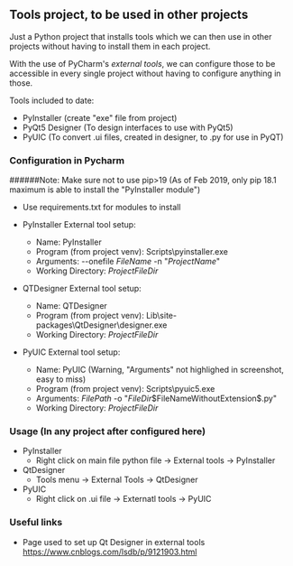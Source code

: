 ## Tools project, to be used in other projects

Just a Python project that installs tools which we can then use in other projects without having to install them in each project.

With the use of PyCharm's _external tools_, we can configure those to be accessible in every single project without having to configure anything in those.

Tools included to date:

 - PyInstaller (create "exe" file from project)
 - PyQt5 Designer (To design interfaces to use with PyQt5)
 - PyUIC (To convert .ui files, created in designer, to .py for use in PyQT)


### Configuration in Pycharm

######Note: Make sure not to use pip>19 (As of Feb 2019, only pip 18.1 maximum is able to install the "PyInstaller module")

 - Use requirements.txt for modules to install
 
 - PyInstaller External tool setup:
   - Name: PyInstaller
   - Program (from project venv): Scripts\pyinstaller.exe
   - Arguments: --onefile $FileName$ -n "$ProjectName$"
   - Working Directory: $ProjectFileDir$
   
 - QTDesigner External tool setup:
   - Name: QTDesigner
   - Program (from project venv): Lib\site-packages\QtDesigner\designer.exe
   - Working Directory: $ProjectFileDir$

 - PyUIC External tool setup:
   - Name: PyUIC (Warning, "Arguments" not highlighed in screenshot, easy to miss)
   - Program (from project venv): Scripts\pyuic5.exe
   - Arguments: $FilePath$ -o "$FileDir$\$FileNameWithoutExtension$.py"
   - Working Directory: $ProjectFileDir$

### Usage (In any project after configured here)

 - PyInstaller
   - Right click on main file python file -> External tools -> PyInstaller
 - QtDesigner
   - Tools menu -> External Tools -> QtDesigner
 - PyUIC
   - Right click on .ui file -> Externatl tools -> PyUIC

### Useful links

 - Page used to set up Qt Designer in external tools https://www.cnblogs.com/lsdb/p/9121903.html
